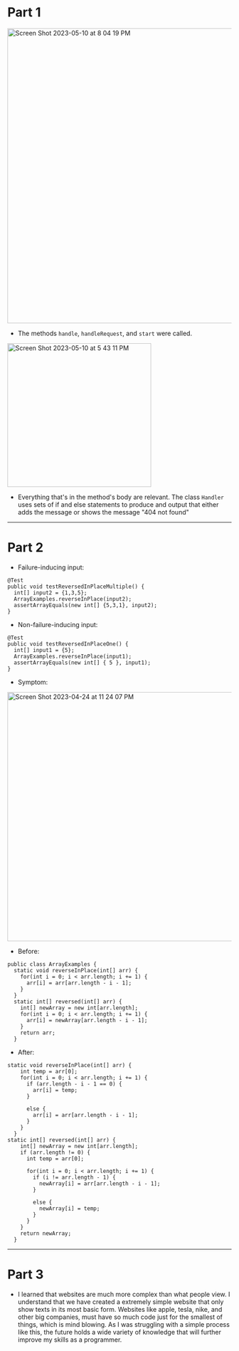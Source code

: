 # Part 1

<img width="663" alt="Screen Shot 2023-05-10 at 8 04 19 PM" src="https://github.com/brrandonkim/cse15l-lab-reports/assets/110199983/46187b7c-728e-4916-b8f8-81024aaee8a4">

* The methods `handle`, `handleRequest`, and `start` were called.
<img width="323" alt="Screen Shot 2023-05-10 at 5 43 11 PM" src="https://github.com/brrandonkim/cse15l-lab-reports/assets/110199983/879baec9-d636-46db-a2d8-65e677dbbcd6">

* Everything that's in the method's body are relevant. The class `Handler` uses sets of if and else statements to produce and output that either adds the message or shows the message "404 not found"

---

# Part 2

* Failure-inducing input: 
```
@Test
public void testReversedInPlaceMultiple() {
  int[] input2 = {1,3,5};
  ArrayExamples.reverseInPlace(input2);
  assertArrayEquals(new int[] {5,3,1}, input2);
}
```
* Non-failure-inducing input:
```
@Test
public void testReversedInPlaceOne() {
  int[] input1 = {5};
  ArrayExamples.reverseInPlace(input1);
  assertArrayEquals(new int[] { 5 }, input1);
}
```
* Symptom: 

<img width="560" alt="Screen Shot 2023-04-24 at 11 24 07 PM" src="https://user-images.githubusercontent.com/110199983/234174026-341691e5-0ead-4f3c-8bb7-2d80260644fe.png">


* Before:
```
public class ArrayExamples {
  static void reverseInPlace(int[] arr) {
    for(int i = 0; i < arr.length; i += 1) {
      arr[i] = arr[arr.length - i - 1];
    }
  }
  static int[] reversed(int[] arr) {
    int[] newArray = new int[arr.length];
    for(int i = 0; i < arr.length; i += 1) {
      arr[i] = newArray[arr.length - i - 1];
    }
    return arr;
  }
```

* After: 
```
static void reverseInPlace(int[] arr) {
    int temp = arr[0];
    for(int i = 0; i < arr.length; i += 1) {
      if (arr.length - i - 1 == 0) {
        arr[i] = temp;
      }
      
      else {
        arr[i] = arr[arr.length - i - 1];
      }
    }
  }
static int[] reversed(int[] arr) {
    int[] newArray = new int[arr.length];
    if (arr.length != 0) {
      int temp = arr[0];

      for(int i = 0; i < arr.length; i += 1) {
        if (i != arr.length - 1) {
          newArray[i] = arr[arr.length - i - 1];
        }
        
        else { 
          newArray[i] = temp;
        }
      }
    }
    return newArray;
  }
```
---

# Part 3

* I learned that websites are much more complex than what people view. I understand that we have created a extremely simple website that only show texts in its most basic form. Websites like apple, tesla, nike, and other big companies, must have so much code just for the smallest of things, which is mind blowing. As I was struggling with a simple process like this, the future holds a wide variety of knowledge that will further improve my skills as a programmer.
